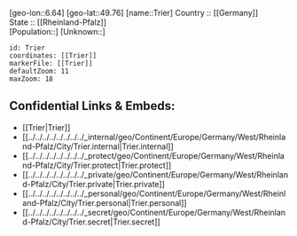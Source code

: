 ﻿---
location: [49.76,6.64] 
mapzoom: [7,12] 
mapmarker: city 
type: City
tags:
- geo/City


SpocWebEntityId: 34980
isDeleted: false
confidential: public

---
[geo-lon::6.64] 
[geo-lat::49.76] 
[name::Trier] 
Country :: [[Germany]]  
State :: [[Rheinland-Pfalz]]  
[Population::] 
[Unknown::] 


```leaflet
id: Trier
coordinates: [[Trier]] 
markerFile: [[Trier]] 
defaultZoom: 11 
maxZoom: 18
```


## Confidential Links & Embeds: 
- [[Trier|Trier]]  
- [[../../../../../../../../_internal/geo/Continent/Europe/Germany/West/Rheinland-Pfalz/City/Trier.internal|Trier.internal]] 
- [[../../../../../../../../_protect/geo/Continent/Europe/Germany/West/Rheinland-Pfalz/City/Trier.protect|Trier.protect]] 
- [[../../../../../../../../_private/geo/Continent/Europe/Germany/West/Rheinland-Pfalz/City/Trier.private|Trier.private]] 
- [[../../../../../../../../_personal/geo/Continent/Europe/Germany/West/Rheinland-Pfalz/City/Trier.personal|Trier.personal]] 
- [[../../../../../../../../_secret/geo/Continent/Europe/Germany/West/Rheinland-Pfalz/City/Trier.secret|Trier.secret]] 
